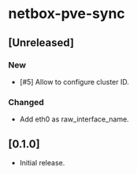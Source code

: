 # netbox-pve-sync

## [Unreleased]

### New

- [#5] Allow to configure cluster ID.

### Changed

- Add eth0 as raw_interface_name.

## [0.1.0]

- Initial release.